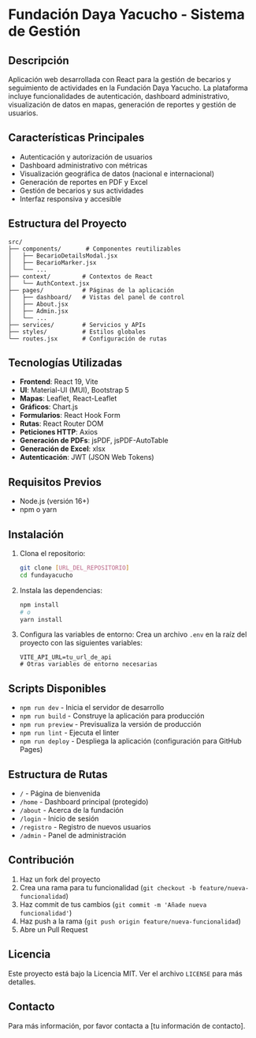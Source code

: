 # Fundación Daya Yacucho - Sistema de Gestión

## Descripción
Aplicación web desarrollada con React para la gestión de becarios y seguimiento de actividades en la Fundación Daya Yacucho. La plataforma incluye funcionalidades de autenticación, dashboard administrativo, visualización de datos en mapas, generación de reportes y gestión de usuarios.

## Características Principales
- Autenticación y autorización de usuarios
- Dashboard administrativo con métricas
- Visualización geográfica de datos (nacional e internacional)
- Generación de reportes en PDF y Excel
- Gestión de becarios y sus actividades
- Interfaz responsiva y accesible

## Estructura del Proyecto

```
src/
├── components/       # Componentes reutilizables
│   ├── BecarioDetailsModal.jsx
│   ├── BecarioMarker.jsx
│   └── ...
├── context/         # Contextos de React
│   └── AuthContext.jsx
├── pages/           # Páginas de la aplicación
│   ├── dashboard/   # Vistas del panel de control
│   ├── About.jsx
│   ├── Admin.jsx
│   └── ...
├── services/        # Servicios y APIs
├── styles/          # Estilos globales
└── routes.jsx       # Configuración de rutas
```

## Tecnologías Utilizadas
- **Frontend**: React 19, Vite
- **UI**: Material-UI (MUI), Bootstrap 5
- **Mapas**: Leaflet, React-Leaflet
- **Gráficos**: Chart.js
- **Formularios**: React Hook Form
- **Rutas**: React Router DOM
- **Peticiones HTTP**: Axios
- **Generación de PDFs**: jsPDF, jsPDF-AutoTable
- **Generación de Excel**: xlsx
- **Autenticación**: JWT (JSON Web Tokens)

## Requisitos Previos
- Node.js (versión 16+)
- npm o yarn

## Instalación

1. Clona el repositorio:
   ```bash
   git clone [URL_DEL_REPOSITORIO]
   cd fundayacucho
   ```

2. Instala las dependencias:
   ```bash
   npm install
   # o
   yarn install
   ```

3. Configura las variables de entorno:
   Crea un archivo `.env` en la raíz del proyecto con las siguientes variables:
   ```
   VITE_API_URL=tu_url_de_api
   # Otras variables de entorno necesarias
   ```

## Scripts Disponibles

- `npm run dev` - Inicia el servidor de desarrollo
- `npm run build` - Construye la aplicación para producción
- `npm run preview` - Previsualiza la versión de producción
- `npm run lint` - Ejecuta el linter
- `npm run deploy` - Despliega la aplicación (configuración para GitHub Pages)

## Estructura de Rutas

- `/` - Página de bienvenida
- `/home` - Dashboard principal (protegido)
- `/about` - Acerca de la fundación
- `/login` - Inicio de sesión
- `/registro` - Registro de nuevos usuarios
- `/admin` - Panel de administración

## Contribución

1. Haz un fork del proyecto
2. Crea una rama para tu funcionalidad (`git checkout -b feature/nueva-funcionalidad`)
3. Haz commit de tus cambios (`git commit -m 'Añade nueva funcionalidad'`)
4. Haz push a la rama (`git push origin feature/nueva-funcionalidad`)
5. Abre un Pull Request

## Licencia
Este proyecto está bajo la Licencia MIT. Ver el archivo `LICENSE` para más detalles.

## Contacto
Para más información, por favor contacta a [tu información de contacto].
